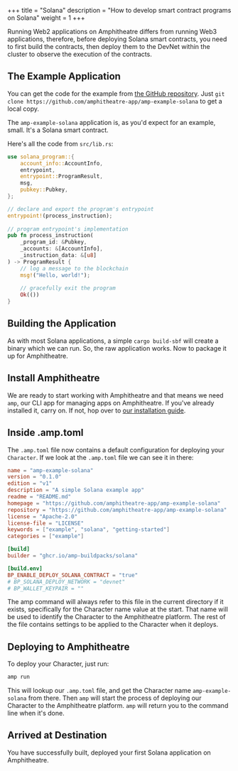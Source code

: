 +++
title = "Solana"
description = "How to develop smart contract programs on Solana"
weight = 1
+++

Running Web2 applications on Amphitheatre differs from running Web3 applications, therefore, before deploying Solana smart contracts, you need to first build the contracts, then deploy them to the DevNet within the cluster to observe the execution of the contracts.

## The Example Application

You can get the code for the example from [the GitHub
repository](https://github.com/amphitheatre-app/amp-example-solana). Just `git clone
https://github.com/amphitheatre-app/amp-example-solana` to get a local copy.

The `amp-example-solana` application is, as you'd expect for an example, small. It's a Solana
smart contract. 

Here's all the code from `src/lib.rs`:

```rust
use solana_program::{
    account_info::AccountInfo, 
    entrypoint, 
    entrypoint::ProgramResult, 
    msg, 
    pubkey::Pubkey,
};

// declare and export the program's entrypoint
entrypoint!(process_instruction);
 
// program entrypoint's implementation
pub fn process_instruction(
    _program_id: &Pubkey,
    _accounts: &[AccountInfo],
    _instruction_data: &[u8]
) -> ProgramResult {
    // log a message to the blockchain
    msg!("Hello, world!");
 
    // gracefully exit the program
    Ok(())
}
```

## Building the Application

As with most Solana applications, a simple `cargo build-sbf` will create a binary
which we can run. So, the raw application works. Now to package
it up for Amphitheatre.

## Install Amphitheatre

We are ready to start working with Amphitheatre and that means we need `amp`, our CLI
app for managing apps on Amphitheatre. If you've already installed it, carry on. If not,
hop over to [our installation guide](@/installation/_index.md).

## Inside .amp.toml

The `.amp.toml` file now contains a default configuration for deploying your
`Character`. If we look at the `.amp.toml` file we can see it in there:

```toml
name = "amp-example-solana"
version = "0.1.0"
edition = "v1"
description = "A simple Solana example app"
readme = "README.md"
homepage = "https://github.com/amphitheatre-app/amp-example-solana"
repository = "https://github.com/amphitheatre-app/amp-example-solana"
license = "Apache-2.0"
license-file = "LICENSE"
keywords = ["example", "solana", "getting-started"]
categories = ["example"]

[build]
builder = "ghcr.io/amp-buildpacks/solana"

[build.env]
BP_ENABLE_DEPLOY_SOLANA_CONTRACT = "true"
# BP_SOLANA_DEPLOY_NETWORK = "devnet"
# BP_WALLET_KEYPAIR = ""
```

The amp command will always refer to this file in the current directory if it
exists, specifically for the Character name value at the start. That name will
be used to identify the Character to the Amphitheatre platform. The rest of the
file contains settings to be applied to the Character when it deploys.

## Deploying to Amphitheatre

To deploy your Character, just run:

```sh
amp run
```

This will lookup our `.amp.toml` file, and get the Character name `amp-example-solana`
from there. Then `amp` will start the process of deploying our Character to the
Amphitheatre platform. `amp` will return you to the command line when it's done.

## Arrived at Destination

You have successfully built, deployed your first Solana application on Amphitheatre.